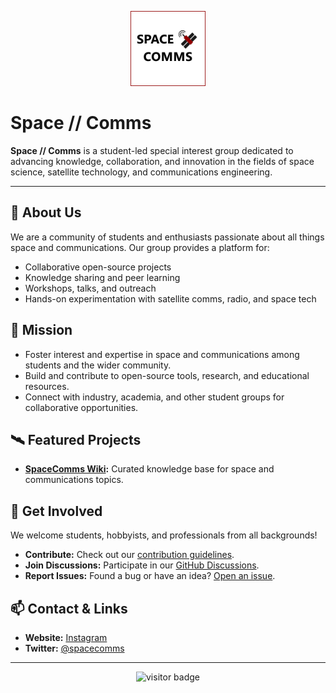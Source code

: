 <p align="center">
  <img src="https://github.com/space-comms/.github/raw/main/profile/logo.png" alt="Space // Comms Logo" width="120"/>
</p>

# Space // Comms

**Space // Comms** is a student-led special interest group dedicated to advancing knowledge, collaboration, and innovation in the fields of space science, satellite technology, and communications engineering.

---

## 🚀 About Us

We are a community of students and enthusiasts passionate about all things space and communications. Our group provides a platform for:
- Collaborative open-source projects
- Knowledge sharing and peer learning
- Workshops, talks, and outreach
- Hands-on experimentation with satellite comms, radio, and space tech

## 🌌 Mission

- Foster interest and expertise in space and communications among students and the wider community.
- Build and contribute to open-source tools, research, and educational resources.
- Connect with industry, academia, and other student groups for collaborative opportunities.

## 🛰️ Featured Projects

- **[SpaceComms Wiki](https://github.com/space-comms/wiki):** Curated knowledge base for space and communications topics.

## 🤝 Get Involved

We welcome students, hobbyists, and professionals from all backgrounds!
- **Contribute:** Check out our [contribution guidelines](https://github.com/space-comms/.github/blob/main/CONTRIBUTING.md).
- **Join Discussions:** Participate in our [GitHub Discussions](https://github.com/orgs/space-comms/discussions).
- **Report Issues:** Found a bug or have an idea? [Open an issue](https://github.com/space-comms/satellite-tracker/issues).

## 📫 Contact & Links

- **Website:** [Instagram](https://instagram.com/leedsspacecomms)
- **Twitter:** [@spacecomms](https://twitter.com/leedsspacecomms)

---

<p align="center">
  <img src="https://visitor-badge.laobi.icu/badge?page_id=space-comms.space-comms" alt="visitor badge"/>
</p>

